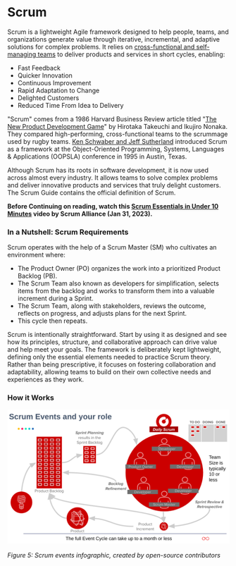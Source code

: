 # Scrum

Scrum is a lightweight Agile framework designed to help people, teams, and organizations generate value through iterative, incremental, and adaptive solutions for complex problems. It relies on [cross-functional and self-managing teams](https://resources.scrumalliance.org/Article/scrum-team?_gl=1*1kc7ivc*_gcl_au*NzU4MjcxNjg1LjE3Mjg3NzE0NTA.*_ga*MjAwMzQzMjY5NS4xNzI4NzcxNDUw*_ga_FQREGB3E3L*MTcyOTAzMDMwOC40LjEuMTcyOTAzNjEyNy42MC4wLjA.) to deliver products and services in short cycles, enabling:

- Fast Feedback
- Quicker Innovation
- Continuous Improvement
- Rapid Adaptation to Change
- Delighted Customers
- Reduced Time From Idea to Delivery

"Scrum" comes from a 1986 Harvard Business Review article titled "[The New Product Development Game](https://hbr.org/1986/01/the-new-new-product-development-game)" by Hirotaka Takeuchi and Ikujiro Nonaka. They compared high-performing, cross-functional teams to the scrummage used by rugby teams. [Ken Schwaber and Jeff Sutherland](https://scrumguides.org/) introduced Scrum as a framework at the Object-Oriented Programming, Systems, Languages & Applications (OOPSLA) conference in 1995 in Austin, Texas.

Although Scrum has its roots in software development, it is now used across almost every industry. It allows teams to solve complex problems and deliver innovative products and services that truly delight customers. The Scrum Guide contains the official definition of Scrum.

**Before Continuing on reading, watch this [Scrum Essentials in Under 10 Minutes](https://youtu.be/RtQ3tpq-RuE?si=DaaSu3V6bPRZtmgF) video by Scrum Alliance (Jan 31, 2023).**

### In a Nutshell: Scrum Requirements

Scrum operates with the help of a Scrum Master (SM) who cultivates an environment where:

- The Product Owner (PO) organizes the work into a prioritized Product Backlog (PB).
- The Scrum Team also known as developers for simplification, selects items from the backlog and works to transform them into a valuable increment during a Sprint.
- The Scrum Team, along with stakeholders, reviews the outcome, reflects on progress, and adjusts plans for the next Sprint.
- This cycle then repeats.

Scrum is intentionally straightforward. Start by using it as designed and see how its principles, structure, and collaborative approach can drive value and help meet your goals. The framework is deliberately kept lightweight, defining only the essential elements needed to practice Scrum theory. Rather than being prescriptive, it focuses on fostering collaboration and adaptability, allowing teams to build on their own collective needs and experiences as they work.

### How it Works

![pomodoro](img/scrum_event.png)

*Figure 5: Scrum events infographic, created by open-source contributors*
